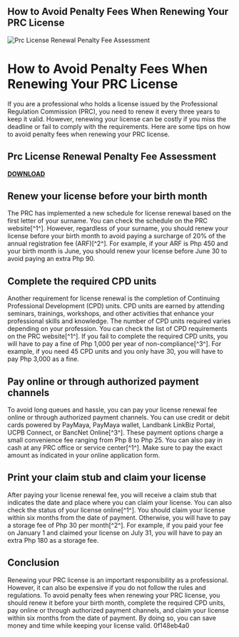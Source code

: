 ## How to Avoid Penalty Fees When Renewing Your PRC License

 
![Prc License Renewal Penalty Fee Assessment](https://encrypted-tbn0.gstatic.com/images?q=tbn:ANd9GcQjugUO-4J2cKLoSWq2yaUxev9mRj-V7JisP1YWkYy10a8gnpBGO5tVH-33)

 
# How to Avoid Penalty Fees When Renewing Your PRC License
 
If you are a professional who holds a license issued by the Professional Regulation Commission (PRC), you need to renew it every three years to keep it valid. However, renewing your license can be costly if you miss the deadline or fail to comply with the requirements. Here are some tips on how to avoid penalty fees when renewing your PRC license.
 
## Prc License Renewal Penalty Fee Assessment


[**DOWNLOAD**](https://www.google.com/url?q=https%3A%2F%2Furluss.com%2F2tKl4R&sa=D&sntz=1&usg=AOvVaw0WSIVzwe5Bo-eZdGo69k1x)

 
## Renew your license before your birth month
 
The PRC has implemented a new schedule for license renewal based on the first letter of your surname. You can check the schedule on the PRC website[^1^]. However, regardless of your surname, you should renew your license before your birth month to avoid paying a surcharge of 20% of the annual registration fee (ARF)[^2^]. For example, if your ARF is Php 450 and your birth month is June, you should renew your license before June 30 to avoid paying an extra Php 90.
 
## Complete the required CPD units
 
Another requirement for license renewal is the completion of Continuing Professional Development (CPD) units. CPD units are earned by attending seminars, trainings, workshops, and other activities that enhance your professional skills and knowledge. The number of CPD units required varies depending on your profession. You can check the list of CPD requirements on the PRC website[^1^]. If you fail to complete the required CPD units, you will have to pay a fine of Php 1,000 per year of non-compliance[^3^]. For example, if you need 45 CPD units and you only have 30, you will have to pay Php 3,000 as a fine.
 
## Pay online or through authorized payment channels
 
To avoid long queues and hassle, you can pay your license renewal fee online or through authorized payment channels. You can use credit or debit cards powered by PayMaya, PayMaya wallet, Landbank LinkBiz Portal, UCPB Connect, or BancNet Online[^3^]. These payment options charge a small convenience fee ranging from Php 8 to Php 25. You can also pay in cash at any PRC office or service center[^1^]. Make sure to pay the exact amount as indicated in your online application form.
 
## Print your claim stub and claim your license
 
After paying your license renewal fee, you will receive a claim stub that indicates the date and place where you can claim your license. You can also check the status of your license online[^1^]. You should claim your license within six months from the date of payment. Otherwise, you will have to pay a storage fee of Php 30 per month[^2^]. For example, if you paid your fee on January 1 and claimed your license on July 31, you will have to pay an extra Php 180 as a storage fee.
 
## Conclusion
 
Renewing your PRC license is an important responsibility as a professional. However, it can also be expensive if you do not follow the rules and regulations. To avoid penalty fees when renewing your PRC license, you should renew it before your birth month, complete the required CPD units, pay online or through authorized payment channels, and claim your license within six months from the date of payment. By doing so, you can save money and time while keeping your license valid.
 0f148eb4a0
